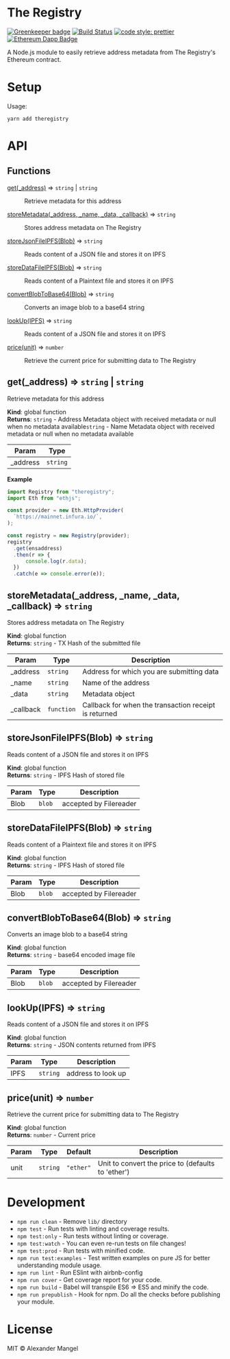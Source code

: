 # The Registry

[![Greenkeeper badge](https://badges.greenkeeper.io/ethtective/cafe.svg)](https://greenkeeper.io/) [![Build Status](https://travis-ci.com/Cygnusfear/theregistry.npm.svg?token=J95RxJssBScLdG1sc76e&branch=master)](https://travis-ci.com/ethtective/cafe) [![code style: prettier](https://img.shields.io/badge/code_style-prettier-ff69b4.svg)](https://github.com/prettier/prettier) [![Ethereum Dapp Badge](https://img.shields.io/badge/web3-app-00ffd9.svg?longcache=true&logo=Ethereum&logoColor=white&style=flat&logoWidth=12)](http://www.ethereum.org)

A Node.js module to easily retrieve address metadata from The Registry's Ethereum contract.

# Setup

Usage:

`yarn add theregistry`

# API

## Functions

<dl>
<dt><a href="#get">get(_address)</a> ⇒ <code>string</code> | <code>string</code></dt>
<dd><p>Retrieve metadata for this address</p>
</dd>
<dt><a href="#storeMetadata">storeMetadata(_address, _name, _data, _callback)</a> ⇒ <code>string</code></dt>
<dd><p>Stores address metadata on The Registry</p>
</dd>
<dt><a href="#storeJsonFileIPFS">storeJsonFileIPFS(Blob)</a> ⇒ <code>string</code></dt>
<dd><p>Reads content of a JSON file and stores it on IPFS</p>
</dd>
<dt><a href="#storeDataFileIPFS">storeDataFileIPFS(Blob)</a> ⇒ <code>string</code></dt>
<dd><p>Reads content of a Plaintext file and stores it on IPFS</p>
</dd>
<dt><a href="#convertBlobToBase64">convertBlobToBase64(Blob)</a> ⇒ <code>string</code></dt>
<dd><p>Converts an image blob to a base64 string</p>
</dd>
<dt><a href="#lookUp">lookUp(IPFS)</a> ⇒ <code>string</code></dt>
<dd><p>Reads content of a JSON file and stores it on IPFS</p>
</dd>
<dt><a href="#price">price(unit)</a> ⇒ <code>number</code></dt>
<dd><p>Retrieve the current price for submitting data to The Registry</p>
</dd>
</dl>

<a name="get"></a>

## get(_address) ⇒ <code>string</code> \| <code>string</code>
Retrieve metadata for this address

**Kind**: global function  
**Returns**: <code>string</code> - Address Metadata object with received metadata or null when no metadata available<code>string</code> - Name Metadata object with received metadata or null when no metadata available  

| Param | Type |
| --- | --- |
| _address | <code>string</code> | 

**Example**  
```js
import Registry from "theregistry";
import Eth from "ethjs";

const provider = new Eth.HttpProvider(
  `https://mainnet.infura.io/`,
);

const registry = new Registry(provider);
registry
  .get(ensaddress)
  .then(r => {
      console.log(r.data);
  })
  .catch(e => console.error(e));

```
<a name="storeMetadata"></a>

## storeMetadata(_address, _name, _data, _callback) ⇒ <code>string</code>
Stores address metadata on The Registry

**Kind**: global function  
**Returns**: <code>string</code> - TX Hash of the submitted file  

| Param | Type | Description |
| --- | --- | --- |
| _address | <code>string</code> | Address for which you are submitting data |
| _name | <code>string</code> | Name of the address |
| _data | <code>string</code> | Metadata object |
| _callback | <code>function</code> | Callback for when the transaction receipt is returned |

<a name="storeJsonFileIPFS"></a>

## storeJsonFileIPFS(Blob) ⇒ <code>string</code>
Reads content of a JSON file and stores it on IPFS

**Kind**: global function  
**Returns**: <code>string</code> - IPFS Hash of stored file  

| Param | Type | Description |
| --- | --- | --- |
| Blob | <code>blob</code> | accepted by Filereader |

<a name="storeDataFileIPFS"></a>

## storeDataFileIPFS(Blob) ⇒ <code>string</code>
Reads content of a Plaintext file and stores it on IPFS

**Kind**: global function  
**Returns**: <code>string</code> - IPFS Hash of stored file  

| Param | Type | Description |
| --- | --- | --- |
| Blob | <code>blob</code> | accepted by Filereader |

<a name="convertBlobToBase64"></a>

## convertBlobToBase64(Blob) ⇒ <code>string</code>
Converts an image blob to a base64 string

**Kind**: global function  
**Returns**: <code>string</code> - base64 encoded image file  

| Param | Type | Description |
| --- | --- | --- |
| Blob | <code>blob</code> | accepted by Filereader |

<a name="lookUp"></a>

## lookUp(IPFS) ⇒ <code>string</code>
Reads content of a JSON file and stores it on IPFS

**Kind**: global function  
**Returns**: <code>string</code> - JSON contents returned from IPFS  

| Param | Type | Description |
| --- | --- | --- |
| IPFS | <code>string</code> | address to look up |

<a name="price"></a>

## price(unit) ⇒ <code>number</code>
Retrieve the current price for submitting data to The Registry

**Kind**: global function  
**Returns**: <code>number</code> - Current price  

| Param | Type | Default | Description |
| --- | --- | --- | --- |
| unit | <code>string</code> | <code>&quot;ether&quot;</code> | Unit to convert the price to (defaults to 'ether') |


# Development

-   `npm run clean` - Remove `lib/` directory
-   `npm test` - Run tests with linting and coverage results.
-   `npm test:only` - Run tests without linting or coverage.
-   `npm test:watch` - You can even re-run tests on file changes!
-   `npm test:prod` - Run tests with minified code.
-   `npm run test:examples` - Test written examples on pure JS for better understanding module usage.
-   `npm run lint` - Run ESlint with airbnb-config
-   `npm run cover` - Get coverage report for your code.
-   `npm run build` - Babel will transpile ES6 => ES5 and minify the code.
-   `npm run prepublish` - Hook for npm. Do all the checks before publishing your module.

# License

MIT © Alexander Mangel